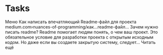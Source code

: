 # Tasks

Меню
Как написать впечатляющий Readme-файл для проекта
medium.com›nuances-of-programming/как…readme-файл…
Зачем нужно писать readme? Readme помогает людям понять, о чем ваш проект. Это обязательное условие для разработки проекта с открытым исходным кодом. Но даже если вы создаете закрытую систему, следует... Читать ещё
